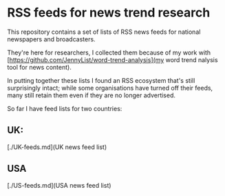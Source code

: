 # RSS feeds for news trend research

This repository contains a set of lists of RSS news feeds for national newspapers and broadcasters.

They're here for researchers, I collected them because of my work with [https://github.com/JennyList/word-trend-analysis](my word trend nalysis tool for news content).

In putting together these lists I found an RSS ecosystem that's still surprisingly intact; while some organisations have turned off their feeds, many still retain them even if they are no longer advertised.

So far I have feed lists for two countries:

## UK:

[./UK-feeds.md](UK news feed list)

## USA

[./US-feeds.md](USA news feed list)

